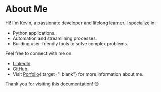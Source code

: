 # About Me

Hi! I'm Kevin, a passionate developer and lifelong learner. I specialize in:
- Python applications.
- Automation and streamlining processes.
- Building user-friendly tools to solve complex problems.

Feel free to connect with me on:
- [LinkedIn](https://www.linkedin.com/in/kevin-campos-mba-ccnp)
- [GitHub](https://github.com/kvncampos)
- Visit [Porfolio](https://mywebdev-resume.com){:target="_blank"} for more information about me.


Thank you for visiting this documentation! 😊
